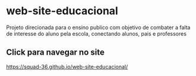 # web-site-educacional
Projeto direcionada para o ensino publico com objetivo de combater a falta de interesse do aluno pela escola, conectando alunos, pais e professores  


## Click para navegar no site
https://squad-36.github.io/web-site-educacional/
